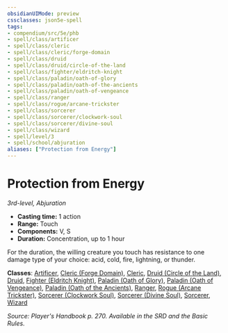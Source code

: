 ```yaml
---
obsidianUIMode: preview
cssclasses: json5e-spell
tags:
- compendium/src/5e/phb
- spell/class/artificer
- spell/class/cleric
- spell/class/cleric/forge-domain
- spell/class/druid
- spell/class/druid/circle-of-the-land
- spell/class/fighter/eldritch-knight
- spell/class/paladin/oath-of-glory
- spell/class/paladin/oath-of-the-ancients
- spell/class/paladin/oath-of-vengeance
- spell/class/ranger
- spell/class/rogue/arcane-trickster
- spell/class/sorcerer
- spell/class/sorcerer/clockwork-soul
- spell/class/sorcerer/divine-soul
- spell/class/wizard
- spell/level/3
- spell/school/abjuration
aliases: ["Protection from Energy"]
---
```

# Protection from Energy
*3rd-level, Abjuration*  

- **Casting time:** 1 action
- **Range:** Touch
- **Components:** V, S
- **Duration:** Concentration, up to 1 hour

For the duration, the willing creature you touch has resistance to one damage type of your choice: acid, cold, fire, lightning, or thunder.

**Classes**: [Artificer](5E2014官方资源/classes/artificer-tce.md), [Cleric (Forge Domain)](5E2014官方资源/classes/cleric-forge-domain-xge.md), [Cleric](5E2014官方资源/classes/cleric.md), [Druid (Circle of the Land)](5E2014官方资源/classes/druid-circle-of-the-land.md), [Druid](5E2014官方资源/classes/druid.md), [Fighter (Eldritch Knight)](5E2014官方资源/classes/fighter-eldritch-knight.md), [Paladin (Oath of Glory)](5E2014官方资源/classes/paladin-oath-of-glory-tce.md), [Paladin (Oath of Vengeance)](5E2014官方资源/classes/paladin-oath-of-vengeance.md), [Paladin (Oath of the Ancients)](5E2014官方资源/classes/paladin-oath-of-the-ancients.md), [Ranger](5E2014官方资源/classes/ranger.md), [Rogue (Arcane Trickster)](5E2014官方资源/classes/rogue-arcane-trickster.md), [Sorcerer (Clockwork Soul)](5E2014官方资源/classes/sorcerer-clockwork-soul-tce.md), [Sorcerer (Divine Soul)](5E2014官方资源/classes/sorcerer-divine-soul-xge.md), [Sorcerer](5E2014官方资源/classes/sorcerer.md), [Wizard](5E2014官方资源/classes/wizard.md)

*Source: Player's Handbook p. 270. Available in the SRD and the Basic Rules.*